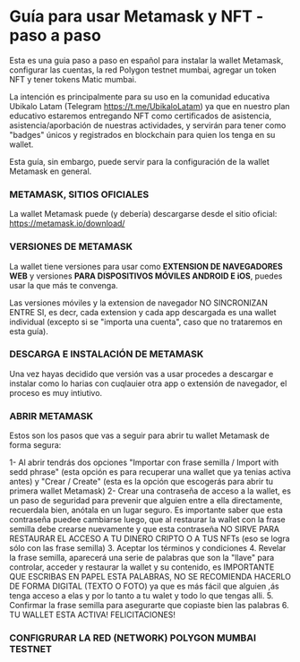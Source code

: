 # Guía para usar Metamask y NFT - paso a paso

Esta es una guia paso a paso en español para instalar la wallet Metamask, configurar las cuentas, la red Polygon testnet mumbai, agregar un token NFT y tener tokens Matic mumbai.

La intención es principalmente para su uso en la comunidad educativa Ubikalo Latam (Telegram https://t.me/UbikaloLatam) ya que en nuestro plan educativo estaremos entregando NFT como certificados de asistencia, asistencia/aporbación de nuestras actividades, y servirán para tener como "badges" únicos y registrados en blockchain para quien los tenga en su wallet.

Esta guía, sin embargo, puede servir para la configuración de la wallet Metamask en general.

### METAMASK, SITIOS OFICIALES

La wallet Metamask puede (y debería) descargarse desde el sitio oficial: https://metamask.io/download/

### VERSIONES DE METAMASK

La wallet tiene versiones para usar como **EXTENSION DE NAVEGADORES WEB** y versiones **PARA DISPOSITIVOS MÓVILES ANDROID E iOS**, puedes usar la que más te convenga.

Las versiones móviles y la extension de navegador NO SINCRONIZAN ENTRE SI, es decr, cada extension y cada app descargada es una wallet individual (excepto si se "importa una cuenta", caso que no trataremos en esta guía).

### DESCARGA E INSTALACIÓN DE METAMASK 

Una vez hayas decidido que versión vas a usar procedes a descargar e instalar como lo harias con cuqlauier otra app o extensión de navegador, el proceso es muy intiutivo.

### ABRIR METAMASK

Estos son los pasos que vas a seguir para abrir tu wallet Metamask de forma segura:

1- Al abrir tendrás dos opciones "Importar con frase semilla / Import with sedd phrase" (esta opción es para recuperar una wallet que ya tenias activa antes) y "Crear / Create" (esta es la opción que escogerás para abrir tu primera wallet Metamask)
2- Crear una contraseña de acceso a la wallet, es un paso de seguridad para prevenir que alguien entre a ella directamente, recuerdala bien, anótala en un lugar seguro. Es importante saber que esta contraseña puedee cambiarse luego, que al restaurar la wallet con la frase semilla debe crearse nuevamente y que esta contraseña NO SIRVE PARA RESTAURAR EL ACCESO A TU DINERO CRIPTO O A TUS NFTs (eso se logra sólo con las frase semilla)
3. Aceptar los términos y condiciones
4. Revelar la frase semilla, aparecerá una serie de palabras que son la "llave" para controlar, acceder y restaurar la wallet y su contenido, es IMPORTANTE QUE ESCRIBAS EN PAPEL ESTA PALABRAS, NO SE RECOMIENDA HACERLO DE FORMA DIGITAL (TEXTO O FOTO) ya que es más fácil que alguien ,ás tenga acceso a elas y por lo tanto a tu walet y todo lo que tengas alli.
5. Confirmar la frase semilla para asegurarte que copiaste bien las palabras
6. TU WALLET ESTA ACTIVA! FELICITACIONES!

### CONFIGRURAR LA RED (NETWORK) POLYGON MUMBAI TESTNET
